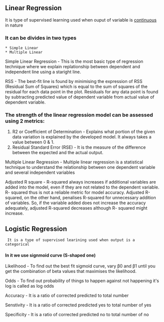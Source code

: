 ## Linear Regression
  It is type of supervised learning used when ouput of variable is <u> continuous </u> in nature
  
### It can be divides in two types
    * Simple Linear 
    * Multiple Linear 
   
  Simple Linear Regression - This is the most basic type of regression technique where we explain replationship between dependent and independent line using a staright                                line.

   RSS                     - The best-fit line is found by minimising the expression of RSS (Residual Sum of Squares) which is equal to the sum of squares of the                                      residual for each data point in the plot. Residuals for any data point is found by subtracting predicted value of dependent variable from                                actual value of dependent variable.
   
### The strength of the linear regression model can be assessed using 2 metrics:
   1. R2 or Coefficient of Determination - Explains what portion of the given data variation is explained by the developed model. It always takes a value between 0 & 1.
   2. Residual Standard Error (RSE)      - It is the measure of the difference between the expected and the actual output.
 

  
  Multiple Linear Regression - Multiple linear regression is a statistical technique to understand the relationship between one dependent variable and several                                          independent variables
  
  Adjusted R square          -  R-squared always increases if additional variables are added into the model, even if they are not related to the dependent variable. R-                                 squared thus is not a reliable metric for model accuracy. Adjusted R-squared, on the other hand, penalises R-squared for unnecessary                                   addition of variables. So, if the variable added does not increase the accuracy adequately, adjusted R-squared decreases although R-                                   squared might increase.
  
  
  ## Logistic Regression
     
     It is a type of supervised learining used when output is a categorical
     
   #### In it we use signmoid curve (S-shaped one)
   
   Likelihood -   To find out the best fit sigmoid curve, vary β0 and β1 until you get the combination of beta values
                  that maximises the likelihood.
                  
   Odds        -  To find out probability of things to happen against not happening it's log is called as log odds   
   
   Accuracy    -  It is a ratio of corrected predicted to total number
   
   Senstivity  - It is a ratio of corrected predicted yes to total number of yes
   
   Specificity  - It is a ratio of corrected predicted no to total number of no
   
   
   
